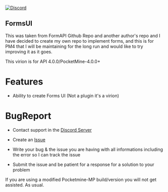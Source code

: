[![Discord](https://img.shields.io/discord/837701868649709568.svg?label=&logo=discord&logoColor=ffffff&color=7389D8&labelColor=6A7EC2)](https://discord.gg/jWFB56RqUN) 

## FormsUI
This was taken from FormAPI Github Repo and another author's repo and I have decided to create my own repo to implement forms, and this is for PM4 that I will be maintaining for the long run and would like to try improving it as it goes.

This virion is for API 4.0.0/PocketMine-4.0.0+


# Features 


- Ability to create Forms UI (Not a plugin it's a virion)

# BugReport

- Contact support in the [Discord Server](https://discord.gg/jWFB56RqUN)

- Create an [Issue](https://github.com/Vecnavium/FormsUI/issues/new)

- Write your bug & the issue you are having with all informations including the error so I can track the issue

- Submit the issue and be patient for a response for a solution to your problem

If you are using a modified Pocketmine-MP build/version you will not get assisted. As usual.

